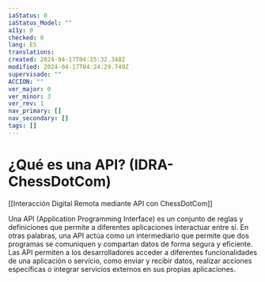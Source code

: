 ```yaml
---
iaStatus: 0
iaStatus_Model: ""
a11y: 0
checked: 0
lang: ES
translations: 
created: 2024-04-17T04:15:32.348Z
modified: 2024-04-17T04:24:29.749Z
supervisado: ""
ACCION: ""
ver_major: 0
ver_minor: 3
ver_rev: 1
nav_primary: []
nav_secondary: []
tags: []
---
```

# ¿Qué es una API? (IDRA-ChessDotCom)

[[Interacción Digital Remota mediante API con ChessDotCom]]

Una API (Application Programming Interface) es un conjunto de reglas y definiciones que permite a diferentes aplicaciones interactuar entre sí. En otras palabras, una API actúa como un intermediario que permite que dos programas se comuniquen y compartan datos de forma segura y eficiente. Las API permiten a los desarrolladores acceder a diferentes funcionalidades de una aplicación o servicio, como enviar y recibir datos, realizar acciones específicas o integrar servicios externos en sus propias aplicaciones.
